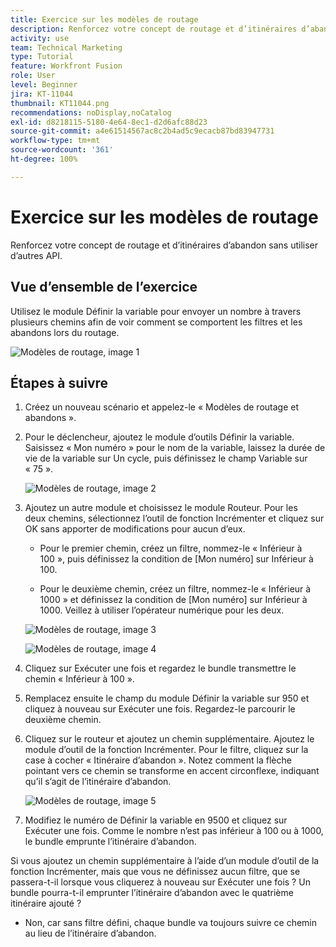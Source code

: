```yaml
---
title: Exercice sur les modèles de routage
description: Renforcez votre concept de routage et d’itinéraires d’abandon sans utiliser d’autres API.
activity: use
team: Technical Marketing
type: Tutorial
feature: Workfront Fusion
role: User
level: Beginner
jira: KT-11044
thumbnail: KT11044.png
recommendations: noDisplay,noCatalog
exl-id: d8218115-5180-4e64-8ec1-d2d6afc88d23
source-git-commit: a4e61514567ac8c2b4ad5c9ecacb87bd83947731
workflow-type: tm+mt
source-wordcount: '361'
ht-degree: 100%

---
```


# Exercice sur les modèles de routage

Renforcez votre concept de routage et d’itinéraires d’abandon sans utiliser d’autres API.

## Vue d’ensemble de l’exercice

Utilisez le module Définir la variable pour envoyer un nombre à travers plusieurs chemins afin de voir comment se comportent les filtres et les abandons lors du routage.

![Modèles de routage, image 1](../12-exercises/assets/routing-patterns-walkthrough-1.png)

## Étapes à suivre

1. Créez un nouveau scénario et appelez-le « Modèles de routage et abandons ».
1. Pour le déclencheur, ajoutez le module d’outils Définir la variable. Saisissez « Mon numéro » pour le nom de la variable, laissez la durée de vie de la variable sur Un cycle, puis définissez le champ Variable sur « 75 ».

   ![Modèles de routage, image 2](../12-exercises/assets/routing-patterns-walkthrough-2.png)

1. Ajoutez un autre module et choisissez le module Routeur. Pour les deux chemins, sélectionnez l’outil de fonction Incrémenter et cliquez sur OK sans apporter de modifications pour aucun d’eux.

   + Pour le premier chemin, créez un filtre, nommez-le « Inférieur à 100 », puis définissez la condition de [Mon numéro] sur Inférieur à 100.

   + Pour le deuxième chemin, créez un filtre, nommez-le « Inférieur à 1000 » et définissez la condition de [Mon numéro] sur Inférieur à 1000. Veillez à utiliser l’opérateur numérique pour les deux.

   ![Modèles de routage, image 3](../12-exercises/assets/routing-patterns-walkthrough-3.png)

   ![Modèles de routage, image 4](../12-exercises/assets/routing-patterns-walkthrough-4.png)

1. Cliquez sur Exécuter une fois et regardez le bundle transmettre le chemin « Inférieur à 100 ».
1. Remplacez ensuite le champ du module Définir la variable sur 950 et cliquez à nouveau sur Exécuter une fois. Regardez-le parcourir le deuxième chemin.
1. Cliquez sur le routeur et ajoutez un chemin supplémentaire. Ajoutez le module d’outil de la fonction Incrémenter. Pour le filtre, cliquez sur la case à cocher « Itinéraire d’abandon ». Notez comment la flèche pointant vers ce chemin se transforme en accent circonflexe, indiquant qu’il s’agit de l’itinéraire d’abandon.

   ![Modèles de routage, image 5](../12-exercises/assets/routing-patterns-walkthrough-5.png)

1. Modifiez le numéro de Définir la variable en 9500 et cliquez sur Exécuter une fois. Comme le nombre n’est pas inférieur à 100 ou à 1000, le bundle emprunte l’itinéraire d’abandon.

Si vous ajoutez un chemin supplémentaire à l’aide d’un module d’outil de la fonction Incrémenter, mais que vous ne définissez aucun filtre, que se passera-t-il lorsque vous cliquerez à nouveau sur Exécuter une fois ? Un bundle pourra-t-il emprunter l’itinéraire d’abandon avec le quatrième itinéraire ajouté ?

+ Non, car sans filtre défini, chaque bundle va toujours suivre ce chemin au lieu de l’itinéraire d’abandon.
